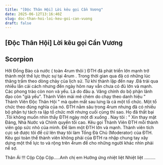 ```yaml
---
title: "[Độc Thân Hội] Lời kêu gọi Cần Vương"
date: 2025-06-12T13:16:40Z
slug: doc-than-hoi-loi-keu-goi-can-vuong
draft: false
---
```


## [Độc Thân Hội] Lời kêu gọi Cần Vương

## Scorpion

Hỡi Đồng Bào cả nước ( toàn 4rum thôi )
ĐTH đã phát triển lớn mạnh trở thành một thế lực thực sự tại 4rum . Trong thời gian qua đã có những lúc thăng trầm theo dòng chảy của lịch sử. Từ khi thành lập đến nay .Đã trải qua nhiều lần cải cách nhưng đến ngày hôm nay vẫn chưa có đủ lớn và mạnh. Các phong trào còn non và yếu. 
Là do đâu ạ. Vâng chính do bộ phận lãnh đạo còn "già yếu".
Thành Viên mải mê chém do chạy theo danh hiệu " Thành Viên Độc Thân Hội " mà quên mất sau lưng là cả một tổ chức. Một tổ chức theo đúng nghĩa của nó. ĐTH nằm sâu trong 4rum nhưng đã có nhiều bộ phận tự tách ra lập tổ chức mới nhưng cuối cùng thì sao. Họ đã thất bại .Tôi không muốn nhìn thấy ĐTH ngày một đi xuống .
Nay tôi : " Xin thay mặt Đảng, Nhà Nước và Chính quyền tối cao. 
Kêu gọi Thành Viên ĐTH mỗi thành viên góp sức nhỏ của mình. Để làm một ĐTH lớn và mạnh. Thành viên tích cực sẽ được tôi đề cử lên thay tôi làm Tổng Đà Chủ (Moderator) của ĐTH. Kêu gọi toàn thể thành viên không phải của ĐTH ra nhập chung tay xây dựng một thế lực to và rộng trên 4rum để cho những người khác nhìn phải nể sợ. 
 
Thân Ái !!!
Cộp Cộp Cộp.....Anh chị em Hưởng ứng nhiệt liệt
Nhiệt liệt .........